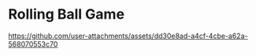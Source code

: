 # Rolling Ball Game
 
https://github.com/user-attachments/assets/dd30e8ad-a4cf-4cbe-a62a-568070553c70
